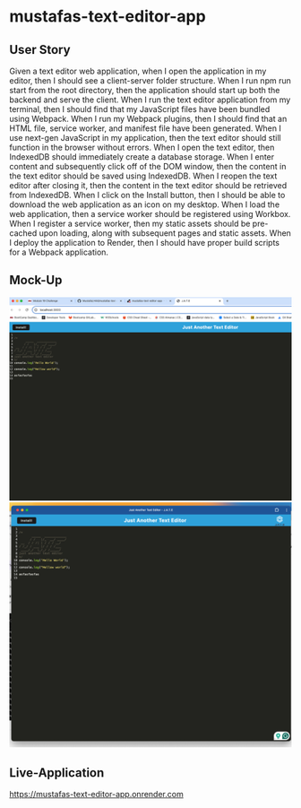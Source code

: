 # mustafas-text-editor-app

## User Story

Given a text editor web application, when I open the application in my editor, then I should see a client-server folder structure.
When I run npm run start from the root directory, then the application should start up both the backend and serve the client.
When I run the text editor application from my terminal, then I should find that my JavaScript files have been bundled using Webpack.
When I run my Webpack plugins, then I should find that an HTML file, service worker, and manifest file have been generated.
When I use next-gen JavaScript in my application, then the text editor should still function in the browser without errors.
When I open the text editor, then IndexedDB should immediately create a database storage.
When I enter content and subsequently click off of the DOM window, then the content in the text editor should be saved using IndexedDB.
When I reopen the text editor after closing it, then the content in the text editor should be retrieved from IndexedDB.
When I click on the Install button, then I should be able to download the web application as an icon on my desktop.
When I load the web application, then a service worker should be registered using Workbox.
When I register a service worker, then my static assets should be pre-cached upon loading, along with subsequent pages and static assets.
When I deploy the application to Render, then I should have proper build scripts for a Webpack application.

## Mock-Up
![alt text](image.png)
![alt text](image-1.png)

## Live-Application
https://mustafas-text-editor-app.onrender.com